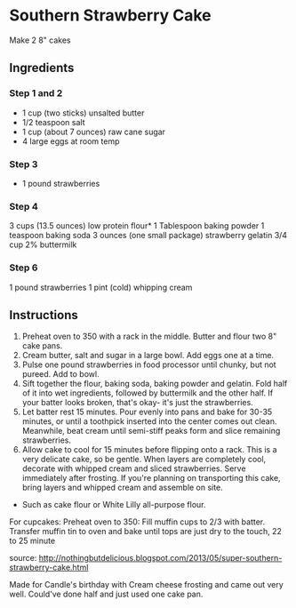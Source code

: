 # Southern Strawberry Cake
Make 2 8" cakes

## Ingredients
### Step 1 and 2

- 1 cup (two sticks) unsalted butter
- 1/2 teaspoon salt
- 1 cup (about 7 ounces) raw cane sugar
- 4 large eggs at room temp

### Step 3
- 1 pound strawberries

### Step 4
3 cups (13.5 ounces) low protein flour*
1 Tablespoon baking powder
1 teaspoon baking soda
3 ounces (one small package) strawberry gelatin
3/4 cup 2% buttermilk

### Step 6
1 pound strawberries
1 pint (cold) whipping cream


## Instructions
1. Preheat oven to 350 with a rack in the middle. Butter and flour two 8" cake pans.  
1. Cream butter, salt and sugar in a large bowl. Add eggs one at a time.
1. Pulse one pound strawberries in food processor until chunky, but not pureed. Add to bowl.
1. Sift together the flour, baking soda, baking powder and gelatin. Fold half of it into wet ingredients, followed by buttermilk and the other half. If your batter looks broken, that's okay- it's just the strawberries.
1. Let batter rest 15 minutes. Pour evenly into pans and bake for 30-35 minutes, or until a toothpick inserted into the center comes out clean. Meanwhile, beat cream until semi-stiff peaks form and slice remaining strawberries. 
1. Allow cake to cool for 15 minutes before flipping onto a rack. This is a very delicate cake, so be gentle. When layers are completely cool, decorate with whipped cream and sliced strawberries. Serve immediately after frosting. If you're planning on transporting this cake, bring layers and whipped cream and assemble on site. 

* Such as cake flour or White Lilly all-purpose flour.

For cupcakes: Preheat oven to 350: Fill muffin cups to 2/3 with batter. Transfer muffin tin to oven and bake until tops are just dry to the touch, 22 to 25 minute


source: http://nothingbutdelicious.blogspot.com/2013/05/super-southern-strawberry-cake.html


Made for Candle's birthday with Cream cheese frosting and came out very well. Could've done half and just used one cake pan.
